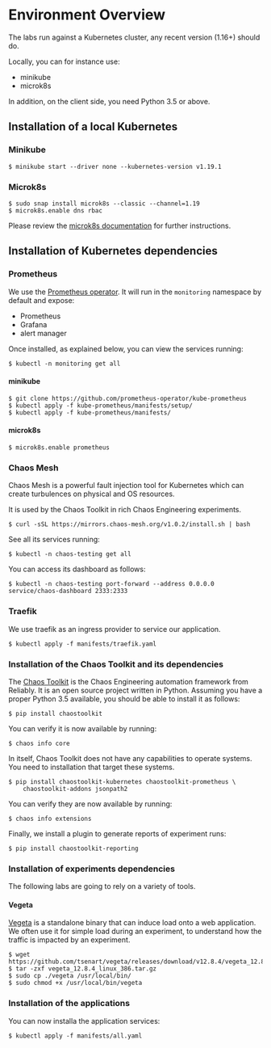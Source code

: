 # Environment Overview

The labs run against a Kubernetes cluster, any recent version (1.16+)
should do.

Locally, you can for instance use:

* minikube
* microk8s

In addition, on the client side, you need Python 3.5 or above.

## Installation of a local Kubernetes

### Minikube

```
$ minikube start --driver none --kubernetes-version v1.19.1
```

### Microk8s

```
$ sudo snap install microk8s --classic --channel=1.19
$ microk8s.enable dns rbac
```

Please review the [microk8s documentation](https://microk8s.io/docs)
for further instructions.

## Installation of Kubernetes dependencies

### Prometheus

We use the [Prometheus operator](https://github.com/prometheus-operator/prometheus-operator).
It will run in the `monitoring` namespace by default and expose:

* Prometheus
* Grafana
* alert manager

Once installed, as explained below, you can view the services running:

```
$ kubectl -n monitoring get all
```

#### minikube

```
$ git clone https://github.com/prometheus-operator/kube-prometheus
$ kubectl apply -f kube-prometheus/manifests/setup/
$ kubectl apply -f kube-prometheus/manifests/
```

#### microk8s

```
$ microk8s.enable prometheus
```

### Chaos Mesh

Chaos Mesh is a powerful fault injection tool for Kubernetes which can create
turbulences on physical and OS resources.

It is used by the Chaos Toolkit in rich Chaos Engineering experiments.

```
$ curl -sSL https://mirrors.chaos-mesh.org/v1.0.2/install.sh | bash
```

See all its services running:

```
$ kubectl -n chaos-testing get all
```

You can access its dashboard as follows:

```
$ kubectl -n chaos-testing port-forward --address 0.0.0.0 service/chaos-dashboard 2333:2333
```

### Traefik

We use traefik as an ingress provider to service our application.

```
$ kubectl apply -f manifests/traefik.yaml
```


### Installation of the Chaos Toolkit and its dependencies

The [Chaos Toolkit](https://chaostoolkit.org/) is the Chaos Engineering
automation framework from Reliably. It is an open source project written in
Python. Assuming you have a proper Python 3.5 available, you should be able to
install it as follows:

```
$ pip install chaostoolkit
```

You can verify it is now available by running:

```
$ chaos info core
```

In itself, Chaos Toolkit does not have any capabilities to operate systems. You
need to installation that target these systems.

```
$ pip install chaostoolkit-kubernetes chaostoolkit-prometheus \
    chaostoolkit-addons jsonpath2
```

You can verify they are now available by running:

```
$ chaos info extensions
```

Finally, we install a plugin to generate reports of experiment runs:

```
$ pip install chaostoolkit-reporting
```

### Installation of experiments dependencies

The following labs are going to rely on a variety of tools.

#### Vegeta

[Vegeta](https://github.com/tsenart/vegeta) is a standalone binary that can
induce load onto a web application. We often use it for simple load during an
experiment, to understand how the traffic is impacted by an experiment.

```
$ wget https://github.com/tsenart/vegeta/releases/download/v12.8.4/vegeta_12.8.4_linux_386.tar.gz
$ tar -zxf vegeta_12.8.4_linux_386.tar.gz
$ sudo cp ./vegeta /usr/local/bin/
$ sudo chmod +x /usr/local/bin/vegeta
```
### Installation of the applications

You can now installa the application services:

```
$ kubectl apply -f manifests/all.yaml
```